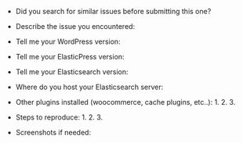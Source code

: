 - Did you search for similar issues before submitting this one?

- Describe the issue you encountered:

- Tell me your WordPress version:

- Tell me your ElasticPress version:

- Tell me your Elasticsearch version:

- Where do you host your Elasticsearch server:

- Other plugins installed (woocommerce, cache plugins, etc..):
    1.
    2.
    3.

- Steps to reproduce:
    1.
    2.
    3.

- Screenshots if needed: